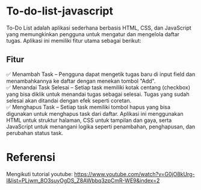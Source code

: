 # To-do-list-javascript
To-Do List adalah aplikasi sederhana berbasis HTML, CSS, dan JavaScript yang memungkinkan pengguna untuk mengatur dan mengelola daftar tugas. Aplikasi ini memiliki fitur utama sebagai berikut:

##  Fitur  
✅ Menambah Task – Pengguna dapat mengetik tugas baru di input field dan menambahkannya ke daftar dengan menekan tombol "Add".  
✅ Menandai Task Selesai – Setiap task memiliki kotak centang (checkbox) yang bisa diklik untuk menandai tugas sebagai selesai. Tugas yang sudah selesai akan ditandai dengan efek seperti coretan.  
✅ Menghapus Task – Setiap task memiliki tombol hapus yang bisa digunakan untuk menghapus task dari daftar.  Aplikasi ini menggunakan HTML untuk struktur halaman, CSS untuk tampilan dan gaya, serta JavaScript untuk menangani logika seperti penambahan, penghapusan, dan perubahan status task.  

# Referensi
Mengikuti tutorial youtube: https://www.youtube.com/watch?v=G0jO8kUrg-I&list=PLjwm_8O3suyOgDS_Z8AWbbq3zpCmR-WE9&index=2
